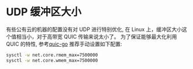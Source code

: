 # UDP 缓冲区大小

有些公有云的机器的配置没有对 UDP 进行特别优化, 在 Linux 上，缓冲区大小这个值相当小，对于高带宽 QUIC 传输来说太小了。
为了保证能够最大化利用 QUIC 的特性, 参考[quic-go](https://github.com/quic-go/quic-go/wiki/UDP-Buffer-Sizes)
推荐手动设置如下配置:

```bash
sysctl -w net.core.rmem_max=7500000
sysctl -w net.core.wmem_max=7500000
```
